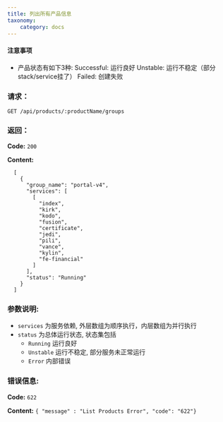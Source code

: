 ```yaml
---
title: 列出所有产品信息
taxonomy:
    category: docs
---
```


#### 注意事项

- 产品状态有如下3种:
    Successful: 运行良好
    Unstable:   运行不稳定（部分stack/service挂了）
    Failed:     创建失败

### 请求：

    GET /api/products/:productName/groups

### 返回：

**Code:** `200`

**Content:**

```
  [
    {
      "group_name": "portal-v4",
      "services": [
        [
          "index",
          "kirk",
          "kodo",
          "fusion",
          "certificate",
          "jedi",
          "pili",
          "vance",
          "kylin",
          "fe-financial"
        ]
      ],
      "status": "Running"
    }
  ]
```

### 参数说明:

- `services` 为服务依赖, 外层数组为顺序执行，内层数组为并行执行
- `status` 为总体运行状态, 状态集包括 
  - `Running` 运行良好
  - `Unstable` 运行不稳定, 部分服务未正常运行
  - `Error` 内部错误

### 错误信息:

**Code:** `622`

**Content:** `{ "message" : "List Products Error", "code": "622"}`